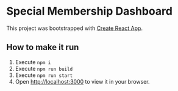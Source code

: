# Special Membership Dashboard

This project was bootstrapped with [Create React App](https://github.com/facebook/create-react-app).

## How to make it run

1. Execute `npm i`
2. Execute `npm run build`
3. Execute `npm run start`
4. Open [http://localhost:3000](http://localhost:3000) to view it in your browser.
